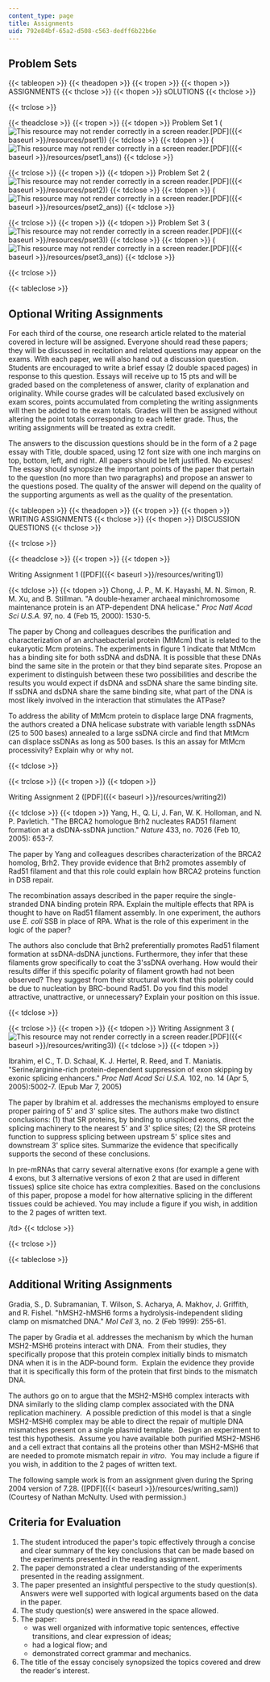 ```yaml
---
content_type: page
title: Assignments
uid: 792e84bf-65a2-d508-c563-dedff6b22b6e
---
```


Problem Sets
------------

{{< tableopen >}}
{{< theadopen >}}
{{< tropen >}}
{{< thopen >}}
ASSIGNMENTS
{{< thclose >}}
{{< thopen >}}
sOLUTIONS
{{< thclose >}}

{{< trclose >}}

{{< theadclose >}}
{{< tropen >}}
{{< tdopen >}}
Problem Set 1 (![This resource may not render correctly in a screen reader.](/images/inacessible.gif)[PDF]({{< baseurl >}}/resources/pset1))
{{< tdclose >}}
{{< tdopen >}}
(![This resource may not render correctly in a screen reader.](/images/inacessible.gif)[PDF]({{< baseurl >}}/resources/pset1_ans))
{{< tdclose >}}

{{< trclose >}}
{{< tropen >}}
{{< tdopen >}}
Problem Set 2 (![This resource may not render correctly in a screen reader.](/images/inacessible.gif)[PDF]({{< baseurl >}}/resources/pset2))
{{< tdclose >}}
{{< tdopen >}}
(![This resource may not render correctly in a screen reader.](/images/inacessible.gif)[PDF]({{< baseurl >}}/resources/pset2_ans))
{{< tdclose >}}

{{< trclose >}}
{{< tropen >}}
{{< tdopen >}}
Problem Set 3 (![This resource may not render correctly in a screen reader.](/images/inacessible.gif)[PDF]({{< baseurl >}}/resources/pset3))
{{< tdclose >}}
{{< tdopen >}}
(![This resource may not render correctly in a screen reader.](/images/inacessible.gif)[PDF]({{< baseurl >}}/resources/pset3_ans))
{{< tdclose >}}

{{< trclose >}}

{{< tableclose >}}

Optional Writing Assignments
----------------------------

For each third of the course, one research article related to the material covered in lecture will be assigned. Everyone should read these papers; they will be discussed in recitation and related questions may appear on the exams. With each paper, we will also hand out a discussion question. Students are encouraged to write a brief essay (2 double spaced pages) in response to this question. Essays will receive up to 15 pts and will be graded based on the completeness of answer, clarity of explanation and originality. While course grades will be calculated based exclusively on exam scores, points accumulated from completing the writing assignments will then be added to the exam totals. Grades will then be assigned without altering the point totals corresponding to each letter grade. Thus, the writing assignments will be treated as extra credit.

The answers to the discussion questions should be in the form of a 2 page essay with Title, double spaced, using 12 font size with one inch margins on top, bottom, left, and right. All papers should be left justified. No excuses! The essay should synopsize the important points of the paper that pertain to the question (no more than two paragraphs) and propose an answer to the questions posed. The quality of the answer will depend on the quality of the supporting arguments as well as the quality of the presentation.

{{< tableopen >}}
{{< theadopen >}}
{{< tropen >}}
{{< thopen >}}
WRITING ASSIGNMENTS
{{< thclose >}}
{{< thopen >}}
DISCUSSION QUESTIONS
{{< thclose >}}

{{< trclose >}}

{{< theadclose >}}
{{< tropen >}}
{{< tdopen >}}


Writing Assignment 1 ([PDF]({{< baseurl >}}/resources/writing1))


{{< tdclose >}}
{{< tdopen >}}
Chong, J. P., M. K. Hayashi, M. N. Simon, R. M. Xu, and B. Stillman. "A double-hexamer archaeal minichromosome maintenance protein is an ATP-dependent DNA helicase." _Proc Natl Acad Sci U.S.A._ 97, no. 4 (Feb 15, 2000): 1530-5.

The paper by Chong and colleagues describes the purification and characterization of an archaebacterial protein (MtMcm) that is related to the eukaryotic Mcm proteins. The experiments in figure 1 indicate that MtMcm has a binding site for both ssDNA and dsDNA. It is possible that these DNAs bind the same site in the protein or that they bind separate sites. Propose an experiment to distinguish between these two possibilities and describe the results you would expect if dsDNA and ssDNA share the same binding site. If ssDNA and dsDNA share the same binding site, what part of the DNA is most likely involved in the interaction that stimulates the ATPase?

To address the ability of MtMcm protein to displace large DNA fragments, the authors created a DNA helicase substrate with variable length ssDNAs (25 to 500 bases) annealed to a large ssDNA circle and find that MtMcm can displace ssDNAs as long as 500 bases. Is this an assay for MtMcm processivity? Explain why or why not.


{{< tdclose >}}

{{< trclose >}}
{{< tropen >}}
{{< tdopen >}}


Writing Assignment 2 ([PDF]({{< baseurl >}}/resources/writing2))


{{< tdclose >}}
{{< tdopen >}}
Yang, H., Q. Li, J. Fan, W. K. Holloman, and N. P. Pavletich. "The BRCA2 homologue Brh2 nucleates RAD51 filament formation at a dsDNA-ssDNA junction." _Nature_ 433, no. 7026 (Feb 10, 2005): 653-7.

The paper by Yang and colleagues describes characterization of the BRCA2 homolog, Brh2. They provide evidence that Brh2 promotes assembly of Rad51 filament and that this role could explain how BRCA2 proteins function in DSB repair.

The recombination assays described in the paper require the single-stranded DNA binding protein RPA. Explain the multiple effects that RPA is thought to have on Rad51 filament assembly. In one experiment, the authors use _E. coli_ SSB in place of RPA. What is the role of this experiment in the logic of the paper?

The authors also conclude that Brh2 preferentially promotes Rad51 filament formation at ssDNA-dsDNA junctions. Furthermore, they infer that these filaments grow specifically to coat the 3'ssDNA overhang. How would their results differ if this specific polarity of filament growth had not been observed? They suggest from their structural work that this polarity could be due to nucleation by BRC-bound Rad51. Do you find this model attractive, unattractive, or unnecessary? Explain your position on this issue.


{{< tdclose >}}

{{< trclose >}}
{{< tropen >}}
{{< tdopen >}}
Writing Assignment 3 (![This resource may not render correctly in a screen reader.](/images/inacessible.gif)[PDF]({{< baseurl >}}/resources/writing3))
{{< tdclose >}}
{{< tdopen >}}


Ibrahim, el C., T. D. Schaal, K. J. Hertel, R. Reed, and T. Maniatis. "Serine/arginine-rich protein-dependent suppression of exon skipping by exonic splicing enhancers." _Proc Natl Acad Sci U.S.A._ 102, no. 14 (Apr 5, 2005):5002-7. (Epub Mar 7, 2005)

The paper by Ibrahim et al. addresses the mechanisms employed to ensure proper pairing of 5' and 3' splice sites. The authors make two distinct conclusions: (1) that SR proteins, by binding to unspliced exons, direct the splicing machinery to the nearest 5' and 3' splice sites; (2) the SR proteins function to suppress splicing between upstream 5' splice sites and downstream 3' splice sites. Summarize the evidence that specifically supports the second of these conclusions.

In pre-mRNAs that carry several alternative exons (for example a gene with 4 exons, but 3 alternative versions of exon 2 that are used in different tissues) splice site choice has extra complexities. Based on the conclusions of this paper, propose a model for how alternative splicing in the different tissues could be achieved. You may include a figure if you wish, in addition to the 2 pages of written text.

/td>
{{< tdclose >}}

{{< trclose >}}

{{< tableclose >}}

Additional Writing Assignments
------------------------------

Gradia, S., D. Subramanian, T. Wilson, S. Acharya, A. Makhov, J. Griffith, and R. Fishel. "hMSH2-hMSH6 forms a hydrolysis-independent sliding clamp on mismatched DNA." _Mol Cell_ 3, no. 2 (Feb 1999): 255-61.

The paper by Gradia et al. addresses the mechanism by which the human MSH2-MSH6 proteins interact with DNA.  From their studies, they specifically propose that this protein complex initially binds to mismatch DNA when it is in the ADP-bound form.  Explain the evidence they provide that it is specifically this form of the protein that first binds to the mismatch DNA.

The authors go on to argue that the MSH2-MSH6 complex interacts with DNA similarly to the sliding clamp complex associated with the DNA replication machinery.  A possible prediction of this model is that a single MSH2-MSH6 complex may be able to direct the repair of multiple DNA mismatches present on a single plasmid template.  Design an experiment to test this hypothesis.  Assume you have available both purified MSH2-MSH6 and a cell extract that contains all the proteins other than MSH2-MSH6 that are needed to promote mismatch repair _in vitro_.  You may include a figure if you wish, in addition to the 2 pages of written text.

The following sample work is from an assignment given during the Spring 2004 version of 7.28. ([PDF]({{< baseurl >}}/resources/writing_sam)) (Courtesy of Nathan McNulty. Used with permission.)

Criteria for Evaluation
-----------------------

1.  The student introduced the paper's topic effectively through a concise and clear summary of the key conclusions that can be made based on the experiments presented in the reading assignment.
2.  The paper demonstrated a clear understanding of the experiments presented in the reading assignment.
3.  The paper presented an insightful perspective to the study question(s). Answers were well supported with logical arguments based on the data in the paper.
4.  The study question(s) were answered in the space allowed.
5.  The paper:
    *   was well organized with informative topic sentences, effective transitions, and clear expression of ideas;
    *   had a logical flow; and
    *   demonstrated correct grammar and mechanics.
6.  The title of the essay concisely synopsized the topics covered and drew the reader's interest.